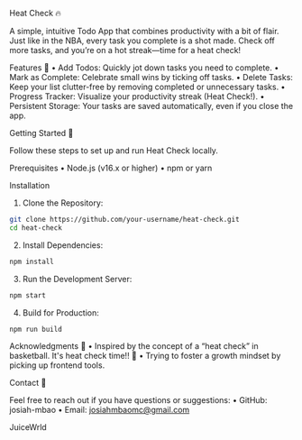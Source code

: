 Heat Check 🔥

A simple, intuitive Todo App that combines productivity with a bit of flair. Just like in the NBA, every task you complete is a shot made. Check off more tasks, and you’re on a hot streak—time for a heat check!

Features 🏀
	•	Add Todos: Quickly jot down tasks you need to complete.
	•	Mark as Complete: Celebrate small wins by ticking off tasks.
	•	Delete Tasks: Keep your list clutter-free by removing completed or unnecessary tasks.
	•	Progress Tracker: Visualize your productivity streak (Heat Check!).
	•	Persistent Storage: Your tasks are saved automatically, even if you close the app.

Getting Started 🚀

Follow these steps to set up and run Heat Check locally.

Prerequisites
	•	Node.js (v16.x or higher)
	•	npm or yarn

Installation
1.	Clone the Repository:
```bash
git clone https://github.com/your-username/heat-check.git
cd heat-check
```

2.	Install Dependencies:
```bash
npm install
```

3.	Run the Development Server:
```bash
npm start
```

4.	Build for Production:
```bash
npm run build
```

Acknowledgments 🙌
	•	Inspired by the concept of a “heat check” in basketball. It's heat check time!! 🏀
	•	Trying to foster a growth mindset by picking up frontend tools.


Contact 📧

Feel free to reach out if you have questions or suggestions:
	•	GitHub: josiah-mbao
	•	Email: josiahmbaomc@gmail.com

JuiceWrld
